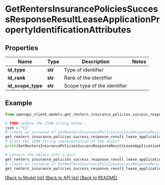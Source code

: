 # GetRentersInsurancePoliciesSuccessResponseResultLeaseApplicationPropertyIdentificationAttributes


## Properties

Name | Type | Description | Notes
------------ | ------------- | ------------- | -------------
**id_type** | **str** | Type of identifier | 
**id_rank** | **str** | Rank of the identifier | 
**id_scope_type** | **str** | Scope type of the identifier | 

## Example

```python
from openapi_client.models.get_renters_insurance_policies_success_response_result_lease_application_property_identification_attributes import GetRentersInsurancePoliciesSuccessResponseResultLeaseApplicationPropertyIdentificationAttributes

# TODO update the JSON string below
json = "{}"
# create an instance of GetRentersInsurancePoliciesSuccessResponseResultLeaseApplicationPropertyIdentificationAttributes from a JSON string
get_renters_insurance_policies_success_response_result_lease_application_property_identification_attributes_instance = GetRentersInsurancePoliciesSuccessResponseResultLeaseApplicationPropertyIdentificationAttributes.from_json(json)
# print the JSON string representation of the object
print(GetRentersInsurancePoliciesSuccessResponseResultLeaseApplicationPropertyIdentificationAttributes.to_json())

# convert the object into a dict
get_renters_insurance_policies_success_response_result_lease_application_property_identification_attributes_dict = get_renters_insurance_policies_success_response_result_lease_application_property_identification_attributes_instance.to_dict()
# create an instance of GetRentersInsurancePoliciesSuccessResponseResultLeaseApplicationPropertyIdentificationAttributes from a dict
get_renters_insurance_policies_success_response_result_lease_application_property_identification_attributes_from_dict = GetRentersInsurancePoliciesSuccessResponseResultLeaseApplicationPropertyIdentificationAttributes.from_dict(get_renters_insurance_policies_success_response_result_lease_application_property_identification_attributes_dict)
```
[[Back to Model list]](../README.md#documentation-for-models) [[Back to API list]](../README.md#documentation-for-api-endpoints) [[Back to README]](../README.md)


